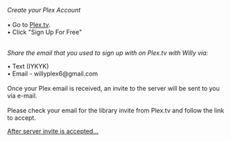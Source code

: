 *Create your Plex Account*
<br>
<br>
• Go to 
<a href="https://plex.tv">Plex.tv</a></body>.
<br>
• Click "Sign Up For Free"
<br>
<br>
<div>
<em>Share the email that you used to sign up with on Plex.tv with Willy via:</em>
</div>
<p>
• Text (IYKYK)
<br>
• Email - willyplex6@gmail.com
<br>
<br>
Once your Plex email is received, an invite to the server will be sent to you via e-mail.
<br>
<br>
Please check your email for the library invite from Plex.tv and follow the link to accept.

<div class="text-center">
<a href="/Getting%20Started/Intial%20Setup/" class="btn btn-primary" role="button">After server invite is accepted...</a>
</div>

